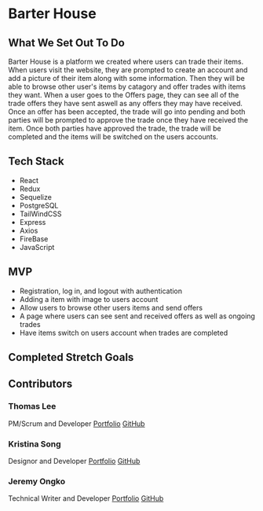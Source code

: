 # Barter House

## What We Set Out To Do

Barter House is a platform we created where users can trade their items. When users visit the website, they are prompted to create an account and add a picture of their item along with some information.
Then they will be able to browse other user's items by catagory and offer trades with items they want. When a user goes to the Offers page, they can see all of the trade offers they have sent aswell as any offers they may have received. Once an offer has been accepted, the trade will go into pending and both parties will be prompted to approve the trade once they have received the item. Once both parties have approved the trade, the trade will be completed and the items will be switched on the users accounts.

## Tech Stack

+ React
+ Redux
+ Sequelize
+ PostgreSQL
+ TailWindCSS
+ Express
+ Axios
+ FireBase
+ JavaScript

## MVP

+ Registration, log in, and logout with authentication
+ Adding a item with image to users account
+ Allow users to browse other users items and send offers
+ A page where users can see sent and received offers as well as ongoing trades
+ Have items switch on users account when trades are completed

## Completed Stretch Goals

## Contributors

### Thomas Lee 
PM/Scrum and Developer [Portfolio]() [GitHub](https://github.com/0xkianu/)

### Kristina Song 
Designor and Developer [Portfolio]() [GitHub](https://github.com/Jong-ko/)

### Jeremy Ongko 
Technical Writer and Developer [Portfolio]() [GitHub](https://github.com/knsong1/)